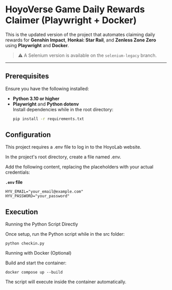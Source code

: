# HoyoVerse Game Daily Rewards Claimer (Playwright + Docker)

This is the updated version of the project that automates claiming daily rewards for 
**Genshin Impact**, **Honkai: Star Rail**, and **Zenless Zone Zero** using **Playwright** 
and **Docker**.  

> ⚠️ A Selenium version is available on the `selenium-legacy` branch.

---

## Prerequisites

Ensure you have the following installed:

- **Python 3.10 or higher**  
- **Playwright** and **Python dotenv**  
  Install dependencies while in the root directory:
  ```sh
  pip install -r requirements.txt

## Configuration

This project requires a .env file to log in to the HoyoLab website.

In the project's root directory, create a file named .env.

Add the following content, replacing the placeholders with your actual credentials:

**`.env` file**
```
HYV_EMAIL="your_email@example.com"
HYV_PASSWORD="your_password"
```

## Execution

Running the Python Script Directly

Once setup, run the Python script while in the src folder:

`python checkin.py`

Running with Docker (Optional)

Build and start the container:

`docker compose up --build`


The script will execute inside the container automatically.
